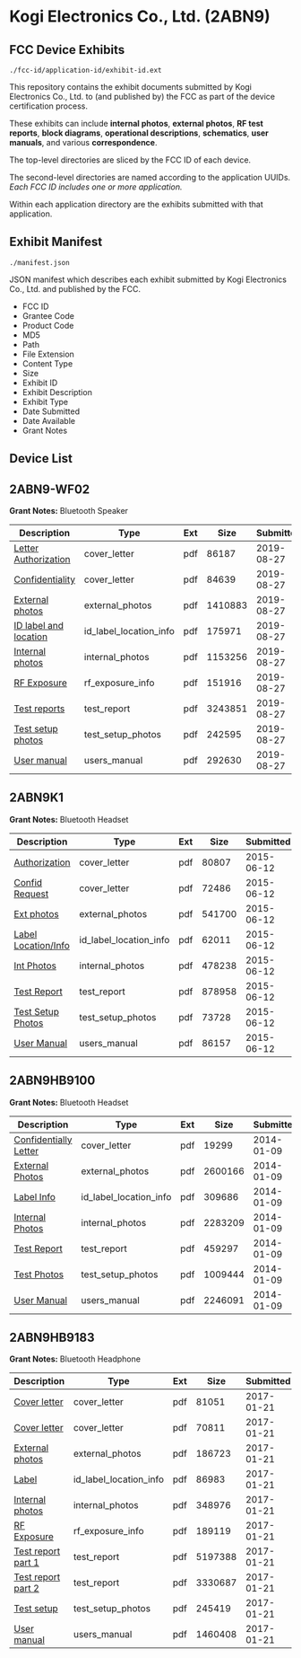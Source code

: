 # Kogi Electronics Co., Ltd. (2ABN9)
## FCC Device Exhibits

```
./fcc-id/application-id/exhibit-id.ext
```

This repository contains the exhibit documents submitted by Kogi Electronics Co., Ltd. to (and published by) the FCC as part of the device certification process.

These exhibits can include **internal photos**, **external photos**, **RF test reports**, **block diagrams**, **operational descriptions**, **schematics**, **user manuals**, and various **correspondence**.

The top-level directories are sliced by the FCC ID of each device.

The second-level directories are named according to the application UUIDs. *Each FCC ID includes one or more application.*

Within each application directory are the exhibits submitted with that application. 

## Exhibit Manifest

```
./manifest.json
```

JSON manifest which describes each exhibit submitted by Kogi Electronics Co., Ltd. and published by the FCC.

- FCC ID
- Grantee Code
- Product Code
- MD5
- Path
- File Extension
- Content Type
- Size
- Exhibit ID
- Exhibit Description
- Exhibit Type
- Date Submitted
- Date Available
- Grant Notes

## Device List
## 2ABN9-WF02
**Grant Notes:** Bluetooth Speaker

| Description | Type | Ext | Size | Submitted | Available |
| ----------- | ---- | --- | ---- | --------- | --------- |
| [Letter Authorization](2ABN9-WF02/3774cbf99b33e62e2f3e36de4471d462/4415426.pdf) | cover_letter | pdf | 86187 | 2019-08-27 | 2019-08-27 |
| [Confidentiality](2ABN9-WF02/3774cbf99b33e62e2f3e36de4471d462/4415427.pdf) | cover_letter | pdf | 84639 | 2019-08-27 | 2019-08-27 |
| [External photos](2ABN9-WF02/3774cbf99b33e62e2f3e36de4471d462/4415428.pdf) | external_photos | pdf | 1410883 | 2019-08-27 | 2019-08-27 |
| [ID label and location](2ABN9-WF02/3774cbf99b33e62e2f3e36de4471d462/4415430.pdf) | id_label_location_info | pdf | 175971 | 2019-08-27 | 2019-08-27 |
| [Internal photos](2ABN9-WF02/3774cbf99b33e62e2f3e36de4471d462/4415429.pdf) | internal_photos | pdf | 1153256 | 2019-08-27 | 2019-08-27 |
| [RF Exposure](2ABN9-WF02/3774cbf99b33e62e2f3e36de4471d462/4415437.pdf) | rf_exposure_info | pdf | 151916 | 2019-08-27 | 2019-08-27 |
| [Test reports](2ABN9-WF02/3774cbf99b33e62e2f3e36de4471d462/4415434.pdf) | test_report | pdf | 3243851 | 2019-08-27 | 2019-08-27 |
| [Test setup photos](2ABN9-WF02/3774cbf99b33e62e2f3e36de4471d462/4415435.pdf) | test_setup_photos | pdf | 242595 | 2019-08-27 | 2019-08-27 |
| [User manual](2ABN9-WF02/3774cbf99b33e62e2f3e36de4471d462/4415436.pdf) | users_manual | pdf | 292630 | 2019-08-27 | 2019-08-27 |
## 2ABN9K1
**Grant Notes:** Bluetooth Headset

| Description | Type | Ext | Size | Submitted | Available |
| ----------- | ---- | --- | ---- | --------- | --------- |
| [Authorization](2ABN9K1/8b95b5338bf3f28473ef0e7530e5cdd7/2646503.pdf) | cover_letter | pdf | 80807 | 2015-06-12 | 2015-06-12 |
| [Confid Request](2ABN9K1/8b95b5338bf3f28473ef0e7530e5cdd7/2646504.pdf) | cover_letter | pdf | 72486 | 2015-06-12 | 2015-06-12 |
| [Ext photos](2ABN9K1/8b95b5338bf3f28473ef0e7530e5cdd7/2646505.pdf) | external_photos | pdf | 541700 | 2015-06-12 | 2015-06-12 |
| [Label Location/Info](2ABN9K1/8b95b5338bf3f28473ef0e7530e5cdd7/2646507.pdf) | id_label_location_info | pdf | 62011 | 2015-06-12 | 2015-06-12 |
| [Int Photos](2ABN9K1/8b95b5338bf3f28473ef0e7530e5cdd7/2646506.pdf) | internal_photos | pdf | 478238 | 2015-06-12 | 2015-06-12 |
| [Test Report](2ABN9K1/8b95b5338bf3f28473ef0e7530e5cdd7/2646510.pdf) | test_report | pdf | 878958 | 2015-06-12 | 2015-06-12 |
| [Test Setup Photos](2ABN9K1/8b95b5338bf3f28473ef0e7530e5cdd7/2646508.pdf) | test_setup_photos | pdf | 73728 | 2015-06-12 | 2015-06-12 |
| [User Manual](2ABN9K1/8b95b5338bf3f28473ef0e7530e5cdd7/2646509.pdf) | users_manual | pdf | 86157 | 2015-06-12 | 2015-06-12 |
## 2ABN9HB9100
**Grant Notes:** Bluetooth Headset

| Description | Type | Ext | Size | Submitted | Available |
| ----------- | ---- | --- | ---- | --------- | --------- |
| [Confidentially Letter](2ABN9HB9100/a613886257f6ea39ccc24ca1282bcbad/2161003.pdf) | cover_letter | pdf | 19299 | 2014-01-09 | 2014-01-09 |
| [External Photos](2ABN9HB9100/a613886257f6ea39ccc24ca1282bcbad/2161004.pdf) | external_photos | pdf | 2600166 | 2014-01-09 | 2014-01-09 |
| [Label Info](2ABN9HB9100/a613886257f6ea39ccc24ca1282bcbad/2161006.pdf) | id_label_location_info | pdf | 309686 | 2014-01-09 | 2014-01-09 |
| [Internal Photos](2ABN9HB9100/a613886257f6ea39ccc24ca1282bcbad/2161005.pdf) | internal_photos | pdf | 2283209 | 2014-01-09 | 2014-01-09 |
| [Test Report](2ABN9HB9100/a613886257f6ea39ccc24ca1282bcbad/2161009.pdf) | test_report | pdf | 459297 | 2014-01-09 | 2014-01-09 |
| [Test Photos](2ABN9HB9100/a613886257f6ea39ccc24ca1282bcbad/2161008.pdf) | test_setup_photos | pdf | 1009444 | 2014-01-09 | 2014-01-09 |
| [User Manual](2ABN9HB9100/a613886257f6ea39ccc24ca1282bcbad/2161007.pdf) | users_manual | pdf | 2246091 | 2014-01-09 | 2014-01-09 |
## 2ABN9HB9183
**Grant Notes:** Bluetooth Headphone

| Description | Type | Ext | Size | Submitted | Available |
| ----------- | ---- | --- | ---- | --------- | --------- |
| [Cover letter](2ABN9HB9183/dbc210b87cc7f15a540dd351a9810142/3266198.pdf) | cover_letter | pdf | 81051 | 2017-01-21 | 2017-01-21 |
| [Cover letter](2ABN9HB9183/dbc210b87cc7f15a540dd351a9810142/3266199.pdf) | cover_letter | pdf | 70811 | 2017-01-21 | 2017-01-21 |
| [External photos](2ABN9HB9183/dbc210b87cc7f15a540dd351a9810142/3266200.pdf) | external_photos | pdf | 186723 | 2017-01-21 | 2017-01-21 |
| [Label](2ABN9HB9183/dbc210b87cc7f15a540dd351a9810142/3266201.pdf) | id_label_location_info | pdf | 86983 | 2017-01-21 | 2017-01-21 |
| [Internal photos](2ABN9HB9183/dbc210b87cc7f15a540dd351a9810142/3266202.pdf) | internal_photos | pdf | 348976 | 2017-01-21 | 2017-01-21 |
| [RF Exposure](2ABN9HB9183/dbc210b87cc7f15a540dd351a9810142/3266204.pdf) | rf_exposure_info | pdf | 189119 | 2017-01-21 | 2017-01-21 |
| [Test report part 1](2ABN9HB9183/dbc210b87cc7f15a540dd351a9810142/3266206.pdf) | test_report | pdf | 5197388 | 2017-01-21 | 2017-01-21 |
| [Test report part 2](2ABN9HB9183/dbc210b87cc7f15a540dd351a9810142/3266207.pdf) | test_report | pdf | 3330687 | 2017-01-21 | 2017-01-21 |
| [Test setup](2ABN9HB9183/dbc210b87cc7f15a540dd351a9810142/3266208.pdf) | test_setup_photos | pdf | 245419 | 2017-01-21 | 2017-01-21 |
| [User manual](2ABN9HB9183/dbc210b87cc7f15a540dd351a9810142/3266209.pdf) | users_manual | pdf | 1460408 | 2017-01-21 | 2017-01-21 |
